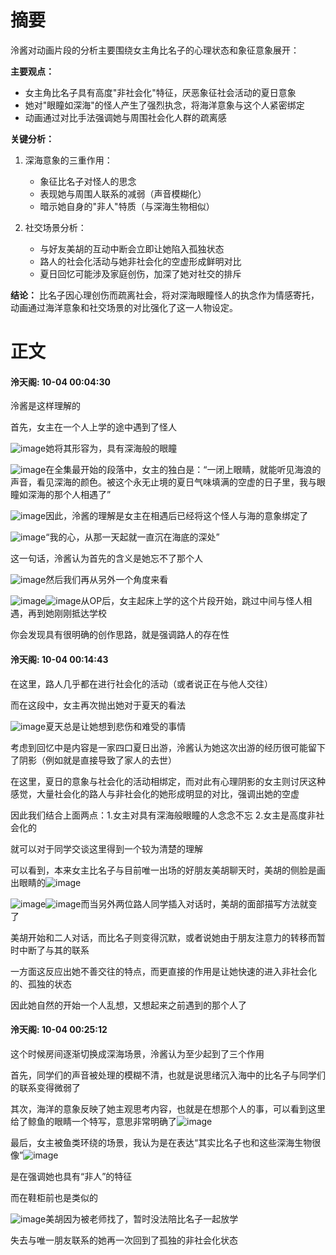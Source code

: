 # 摘要

泠酱对动画片段的分析主要围绕女主角比名子的心理状态和象征意象展开：

**主要观点：**
- 女主角比名子具有高度"非社会化"特征，厌恶象征社会活动的夏日意象
- 她对"眼瞳如深海"的怪人产生了强烈执念，将海洋意象与这个人紧密绑定
- 动画通过对比手法强调她与周围社会化人群的疏离感

**关键分析：**
1. 深海意象的三重作用：
   - 象征比名子对怪人的思念
   - 表现她与周围人联系的减弱（声音模糊化）
   - 暗示她自身的"非人"特质（与深海生物相似）

2. 社交场景分析：
   - 与好友美胡的互动中断会立即让她陷入孤独状态
   - 路人的社会化活动与她非社会化的空虚形成鲜明对比
   - 夏日回忆可能涉及家庭创伤，加深了她对社交的排斥

**结论：** 比名子因心理创伤而疏离社会，将对深海眼瞳怪人的执念作为情感寄托，动画通过海洋意象和社交场景的对比强化了这一人物设定。


# 正文

#### **泠天阁**: 10-04 00:04:30
泠酱是这样理解的

首先，女主在一个人上学的途中遇到了怪人

![image](../../pic_file/20251013_232444/da529bbde24f9e34b417fa3f7f3e7f4f.png)她将其形容为，具有深海般的眼瞳

![image](../../pic_file/20251013_232444/7637346b7e65baf05e525d719f873641.png)在全集最开始的段落中，女主的独白是：“一闭上眼睛，就能听见海浪的声音，看见深海的颜色。被这个永无止境的夏日气味填满的空虚的日子里，我与眼瞳如深海的那个人相遇了”

![image](../../pic_file/20251013_232444/7372c807fcd111df09cc11d43232c639.jpg)因此，泠酱的理解是女主在相遇后已经将这个怪人与海的意象绑定了

![image](../../pic_file/20251013_232444/344d5bb759bd45e832af3e3e32194f71.png)“我的心，从那一天起就一直沉在海底的深处”

这一句话，泠酱认为首先的含义是她忘不了那个人

![image](../../pic_file/20251013_232444/237156fe26ef47f74bfc58baa266da72.jpg)然后我们再从另外一个角度来看

![image](../../pic_file/20251013_232444/9b6f54570fa1e44aa1cf65b26e1421ab.png)![image](../../pic_file/20251013_232444/b5a75f0d506cd2027b070edc584ff900.png)从OP后，女主起床上学的这个片段开始，跳过中间与怪人相遇，再到她刚刚抵达学校

你会发现具有很明确的创作思路，就是强调路人的存在性

#### **泠天阁**: 10-04 00:14:43
在这里，路人几乎都在进行社会化的活动（或者说正在与他人交往）

而在这段中，女主再次抛出她对于夏天的看法

![image](../../pic_file/20251013_232444/62829973e7dad80cd2928dcf5c58716b.png)夏天总是让她想到悲伤和难受的事情

考虑到回忆中是内容是一家四口夏日出游，泠酱认为她这次出游的经历很可能留下了阴影（例如就是直接导致了家人的去世）

在这里，夏日的意象与社会化的活动相绑定，而对此有心理阴影的女主则讨厌这种感觉，大量社会化的路人与非社会化的她形成明显的对比，强调出她的空虚

因此我们结合上面两点：1.女主对具有深海般眼瞳的人念念不忘 2.女主是高度非社会化的

就可以对于同学交谈这里得到一个较为清楚的理解

可以看到，本来女主比名子与目前唯一出场的好朋友美胡聊天时，美胡的侧脸是画出眼睛的![image](../../pic_file/20251013_232444/38ab17d9e49e5e846f90ec4ee9a490fa.png)

![image](../../pic_file/20251013_232444/b6681280615f8acb42e27368d27b3e39.png)![image](../../pic_file/20251013_232444/c65a179b4a70d78a29f61bd48ffaaf44.png)而当另外两位路人同学插入对话时，美胡的面部描写方法就变了

美胡开始和二人对话，而比名子则变得沉默，或者说她由于朋友注意力的转移而暂时中断了与其的联系

一方面这反应出她不善交往的特点，而更直接的作用是让她快速的进入非社会化的、孤独的状态

因此她自然的开始一个人乱想，又想起来之前遇到的那个人了

#### **泠天阁**: 10-04 00:25:12
这个时候房间逐渐切换成深海场景，泠酱认为至少起到了三个作用

首先，同学们的声音被处理的模糊不清，也就是说思绪沉入海中的比名子与同学们的联系变得微弱了

其次，海洋的意象反映了她主观思考内容，也就是在想那个人的事，可以看到这里给了鲸鱼的眼睛一个特写，意思非常明确了![image](../../pic_file/20251013_232444/c454dcb6bdd19d9e62340539b88231fc.png)

最后，女主被鱼类环绕的场景，我认为是在表达“其实比名子也和这些深海生物很像”![image](../../pic_file/20251013_232444/0ef2b79669e9dbfe94cc19cbd24eef74.png)

是在强调她也具有“非人”的特征

而在鞋柜前也是类似的

![image](../../pic_file/20251013_232444/ecb55921b5853092e3a75d0aec456023.png)美胡因为被老师找了，暂时没法陪比名子一起放学

失去与唯一朋友联系的她再一次回到了孤独的非社会化状态
